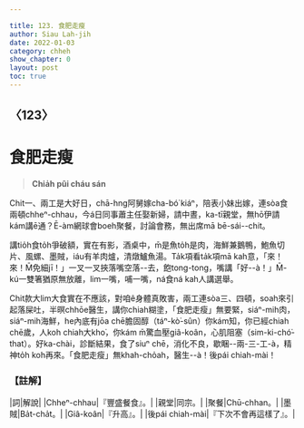```yaml
---

title: 123. 食肥走瘦
author: Siau Lah-jih
date: 2022-01-03
category: chheh
show_chapter: 0
layout: post
toc: true
---
```

  
## 〈123〉
# 食肥走瘦
>**Chia̍h pûi cháu sán**
 
Chit一、兩工是大好日，chā-hng阿舅嫁cha-bó͘ kiáⁿ，陪表小妹出嫁，連sòa食兩頓chheⁿ-chhau，今á日同事蕭主任娶新婦，請中晝，ka-tī親堂，無hō͘伊請kám講ē通？Ē-àm網球會boeh聚餐，討論會務，無出席mā bē-sái--chit。

講tio̍h食to̍h爭破額，實在有影，酒桌中，m̄是魚to̍h是肉，海鮮兼鵝鴨，鮑魚切片、風螺、墨賊，iáu有羊肉爐，清燉鱸魚湯。Ta̍k項看ta̍k項mā kah意，「來！來！M̄免細jī！」一叉一叉挾落嘴空落--去，飽tong-tong，嘴講「好--à！」M̄-kú一雙箸猶原無放離，lim一嘴，哺一嘴，ná食ná kah人講選舉。

Chit款大lim大食實在不應該，對咱ê身體真敗害，兩工連sòa三、四頓，soah來引起落屎吐，半暝chhōe醫生，講你chiah糊塗，「食肥走瘦」無要緊，siáⁿ-mih肉，siáⁿ-mih海鮮，he內底有jōa chē膽固醇（táⁿ-kò͘-sûn）你kám知，你已經chiah chē歲，人koh chiah大kho͘，你kám m̄驚血壓giâ-koân，心肌阻塞（sim-ki-chó͘-that）。好ka-chài，診斷結果，食了siuⁿ chē，消化不良，歇睏--兩-三-工-à，精神to̍h koh再來。「食肥走瘦」無khah-cho̍ah，醫生--à！後pái chiah-mài！

### 【註解】

|詞|解說|
|Chheⁿ-chhau|『豐盛餐食』。|
|親堂|同宗。|
|聚餐|Chū-chhan。|
|墨賊|Ba̍t-cha̍t。|
|Giâ-koân|『升高』。|
|後pái chiah-mài|『下次不會再這樣了』。|
